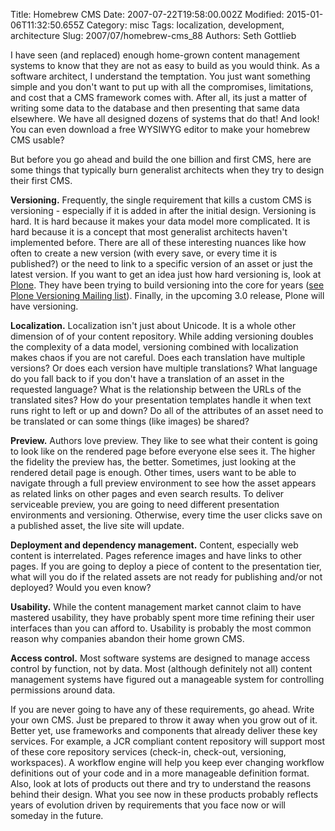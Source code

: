 Title: Homebrew CMS
Date: 2007-07-22T19:58:00.002Z
Modified: 2015-01-06T11:32:50.655Z
Category: misc
Tags: localization, development, architecture
Slug: 2007/07/homebrew-cms_88
Authors: Seth Gottlieb

I have seen (and replaced) enough home-grown content management systems to know that they are not as easy to build as you would think.  As a software architect, I understand the temptation.  You just want something simple and you don't want to put up with all the compromises,  limitations, and cost that a CMS framework comes with.  After all, its just a matter of writing some data to the database and then presenting that same data elsewhere.  We have all designed dozens of systems that do that!  And look!  You can even download a free WYSIWYG editor to make your homebrew CMS usable?  
  
But before you go ahead and build the one billion and first CMS, here are some things that typically burn generalist architects when they try to design their first CMS.  
  
<span style="font-weight: bold;">Versioning.</span>  Frequently, the single requirement that kills a custom CMS is versioning - especially if it is added in after the initial design.  Versioning is hard.  It is hard because it makes your data model more complicated. It is hard because it is a concept that most generalist architects haven't implemented before.  There are all of these interesting nuances like how often to create a new version (with every save, or every time it is published?) or the need to link to a specific version of an asset or just the latest version.  If you want to get an idea just how hard versioning is, look at [Plone](http://plone.org).  They have been trying to build versioning into the core for years ([see Plone Versioning Mailing list](http://osdir.com/ml/web.zope.plone.versioning/)).  Finally, in the upcoming 3.0 release, Plone will have versioning.  
  
<span style="font-weight: bold;">Localization.</span>   Localization isn't just about Unicode.  It is a whole other dimension of of your content repository.  While adding versioning doubles the complexity of a data model, versioning combined with localization makes chaos if you are not careful.  Does each translation have multiple versions?  Or does each version have multiple translations?  What language do you fall back to if you don't have a translation of an asset in the requested language?   What is the relationship between the URLs of the translated sites?  How do your presentation templates handle it when text runs right to left or up and down?    Do all of the attributes of an asset need to be translated or can some things (like images) be shared?  
  
<span style="font-weight: bold;">Preview.</span>  Authors love preview.  They like to see what their content is going to look like on the rendered page before everyone else sees it.  The higher the fidelity the preview has, the better.   Sometimes, just looking at the rendered detail page is enough.  Other times, users want to be able to navigate through a full preview environment to see how the asset appears as related links on other pages and even search results.  To deliver serviceable preview, you are going to need different presentation environments and versioning.  Otherwise, every time the user clicks save on a published asset, the live site will update.  
  
<span style="font-weight: bold;">Deployment and dependency management.</span>  Content, especially web content is interrelated.  Pages reference images and have links to other pages.  If you are going to deploy a piece of content to the presentation tier, what will you do if the related assets are not ready for publishing and/or not deployed?  Would you even know?   
  
<span style="font-weight: bold;">Usability.</span>  While the content management market cannot claim to have mastered usability, they have probably spent more time refining their user interfaces than you can afford to.  Usability is probably the most common reason why companies abandon their home grown CMS.  
  
<span style="font-weight: bold;">Access control.</span>  Most software systems are designed to manage access control by function, not by data.  Most (although definitely not all) content management systems have figured out a manageable system for controlling permissions around data.    
  
If you are never going to have any of these requirements, go ahead. Write your own CMS.  Just be prepared to throw it away when you grow out of it.  Better yet, use frameworks and components that already deliver these key services.   For example, a JCR compliant content repository will support most of these core repository services (check-in, check-out, versioning, workspaces).  A workflow engine will help you keep ever changing workflow definitions out of your code and in a more manageable definition format.  Also, look at lots of products out there and try to understand the reasons behind their design.  What you see now in these products probably reflects years of evolution driven by requirements that you face now or will someday in the future.
